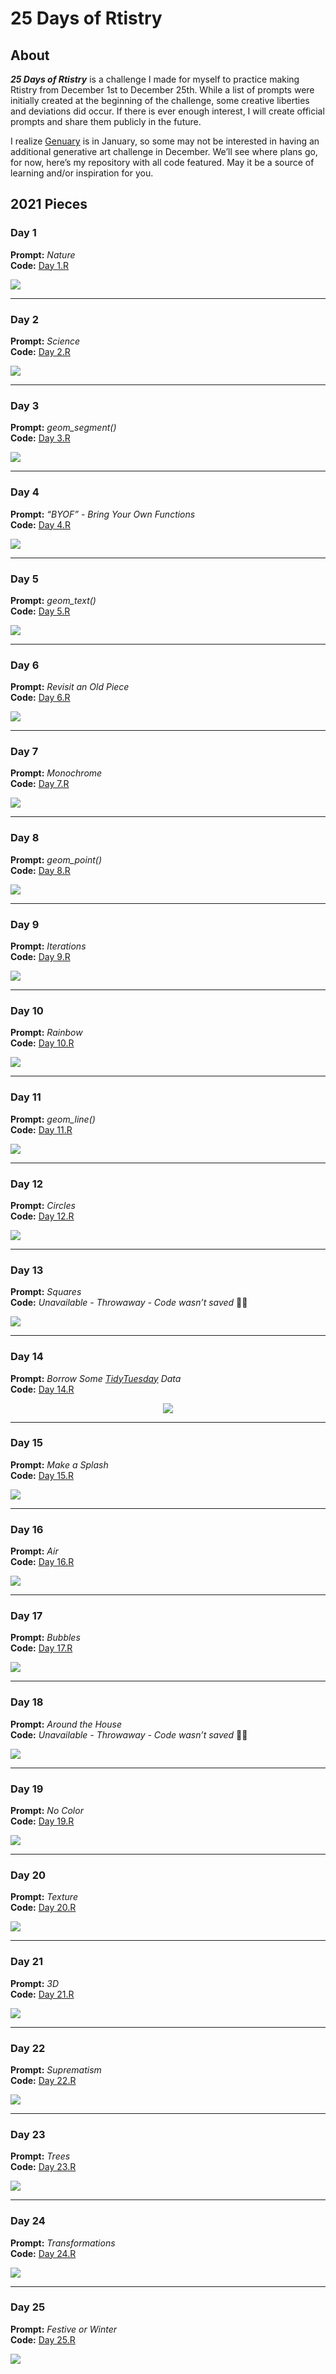 25 Days of Rtistry
================

## About

***25 Days of Rtistry*** is a challenge I made for myself to practice
making Rtistry from December 1st to December 25th. While a list of
prompts were initially created at the beginning of the challenge, some
creative liberties and deviations did occur. If there is ever enough
interest, I will create official prompts and share them publicly in the
future.

I realize [Genuary](https://genuary.art) is in January, so some may not
be interested in having an additional generative art challenge in
December. We’ll see where plans go, for now, here’s my repository with
all code featured. May it be a source of learning and/or inspiration for
you.

## 2021 Pieces

### Day 1

**Prompt:** *Nature* <br> **Code:** [Day
1.R](Submissions/2021-12-01/Day%201.R)

<img src="Submissions/2021-12-01/Mountains.PNG">

------------------------------------------------------------------------

### Day 2

**Prompt:** *Science* <br> **Code:** [Day
2.R](Submissions/2021-12-02/Day%202.R)

<img src="Submissions/2021-12-02/Mito.PNG">

------------------------------------------------------------------------

### Day 3

**Prompt:** *geom\_segment()* <br> **Code:** [Day
3.R](Submissions/2021-12-03/Day%203.R)

<img src="Submissions/2021-12-03/Buildings.PNG">

------------------------------------------------------------------------

### Day 4

**Prompt:** *“BYOF” - Bring Your Own Functions* <br> **Code:** [Day
4.R](Submissions/2021-12-04/Day%204.R)

<img src="Submissions/2021-12-04/Crossover.PNG">

------------------------------------------------------------------------

### Day 5

**Prompt:** *geom\_text()* <br> **Code:** [Day
5.R](Submissions/2021-12-05/Day%205.R)

<img src="Submissions/2021-12-05/Pipe_Dreams.PNG">

------------------------------------------------------------------------

### Day 6

**Prompt:** *Revisit an Old Piece* <br> **Code:** [Day
6.R](Submissions/2021-12-06/Day%206.R)

<img src="Submissions/2021-12-06/Polar_City.PNG">

------------------------------------------------------------------------

### Day 7

**Prompt:** *Monochrome* <br> **Code:** [Day
7.R](Submissions/2021-12-07/Day%207.R)

<img src="Submissions/2021-12-07/Mono_Grid.jfif">

------------------------------------------------------------------------

### Day 8

**Prompt:** *geom\_point()* <br> **Code:** [Day
8.R](Submissions/2021-12-08/Day%208.R)

<img src="Submissions/2021-12-08/Sunset_Bubbles.jfif">

------------------------------------------------------------------------

### Day 9

**Prompt:** *Iterations* <br> **Code:** [Day
9.R](Submissions/2021-12-09/Day%209.R)

<img src="Submissions/2021-12-09/iter.png">

------------------------------------------------------------------------

### Day 10

**Prompt:** *Rainbow* <br> **Code:** [Day
10.R](Submissions/2021-12-10/Day%2010.R)

<img src="Submissions/2021-12-10/rainbow_image.png">

------------------------------------------------------------------------

### Day 11

**Prompt:** *geom\_line()* <br> **Code:** [Day
11.R](Submissions/2021-12-11/Day%2011.R)

<img src="Submissions/2021-12-11/Colorwheel_img.png">

------------------------------------------------------------------------

### Day 12

**Prompt:** *Circles* <br> **Code:** [Day
12.R](Submissions/2021-12-12/Day%2012.R)

<img src="Submissions/2021-12-12/Fuzzy_Circles_img.png">

------------------------------------------------------------------------

### Day 13

**Prompt:** *Squares* <br> **Code:** *Unavailable - Throwaway - Code
wasn’t saved* 🤦🏾

<img src="Submissions/2021-12-13/square_img.png">

------------------------------------------------------------------------

### Day 14

**Prompt:** *Borrow Some
[TidyTuesday](https://github.com/rfordatascience/tidytuesday) Data* <br>
**Code:** [Day 14.R](Submissions/2021-12-14/Day%2014.R)

<center>

<img src="Submissions/2021-12-14/Spice_Pops.png">

</center>

------------------------------------------------------------------------

### Day 15

**Prompt:** *Make a Splash* <br> **Code:** [Day
15.R](Submissions/2021-12-15/Day%2015.R)

<img src="Submissions/2021-12-15/iter_color.png">

------------------------------------------------------------------------

### Day 16

**Prompt:** *Air* <br> **Code:** [Day
16.R](Submissions/2021-12-16/Day%2016.R)

<img src="Submissions/2021-12-16/Air.png">

------------------------------------------------------------------------

### Day 17

**Prompt:** *Bubbles* <br> **Code:** [Day
17.R](Submissions/2021-12-17/Day%2017.R)

<img src="Submissions/2021-12-17/bubbles_img.png">

------------------------------------------------------------------------

### Day 18

**Prompt:** *Around the House* <br> **Code:** *Unavailable - Throwaway -
Code wasn’t saved* 🤦🏾

<img src="Submissions/2021-12-18/tile_bubbles.png">

------------------------------------------------------------------------

### Day 19

**Prompt:** *No Color* <br> **Code:** [Day
19.R](Submissions/2021-12-19/Day%2019.R)

<img src="Submissions/2021-12-19/desert_img.png">

------------------------------------------------------------------------

### Day 20

**Prompt:** *Texture* <br> **Code:** [Day
20.R](Submissions/2021-12-20/Day%2020.R)

<img src="Submissions/2021-12-20/planet_img.png">

------------------------------------------------------------------------

### Day 21

**Prompt:** *3D* <br> **Code:** [Day
21.R](Submissions/2021-12-21/Day%2021.R)

<img src="Submissions/2021-12-21/3d_img.png">

------------------------------------------------------------------------

### Day 22

**Prompt:** *Suprematism* <br> **Code:** [Day
22.R](Submissions/2021-12-22/Day%2022.R)

<img src="Submissions/2021-12-22/spiral_img.png">

------------------------------------------------------------------------

### Day 23

**Prompt:** *Trees* <br> **Code:** [Day
23.R](Submissions/2021-12-23/Day%2023.R)

<img src="Submissions/2021-12-23/christmas_tree_img.png">

------------------------------------------------------------------------

### Day 24

**Prompt:** *Transformations* <br> **Code:** [Day
24.R](Submissions/2021-12-24/Day%2024.R)

<img src="Submissions/2021-12-24/dots_polar_img.png">

------------------------------------------------------------------------

### Day 25

**Prompt:** *Festive or Winter* <br> **Code:** [Day
25.R](Submissions/2021-12-25/Day%2025.R)

<img src="Submissions/2021-12-25/grinch_img.png">
